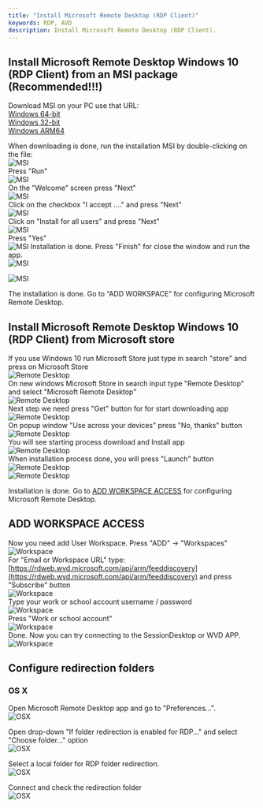 ```yaml
---
title: "Install Microsoft Remote Desktop (RDP Client)"
keywords: RDP, AVD
description: Install Microsoft Remote Desktop (RDP Client).
---
```

## Install Microsoft Remote Desktop Windows 10 (RDP Client) from an MSI package (Recommended!!!)

Download MSI on your PC use that URL:  
[Windows 64-bit](https://go.microsoft.com/fwlink/?linkid=2068602)  
[Windows 32-bit](https://go.microsoft.com/fwlink/?linkid=2098960)  
[Windows ARM64](https://go.microsoft.com/fwlink/?linkid=2098961)

When downloading is done, run the installation MSI by double-clicking on the file:  
![MSI](../images/rdclient_install_from_msi_01.png)  
Press "Run"  
![MSI](../images/rdclient_install_from_msi_02.png)  
On the "Welcome" screen press "Next"  
![MSI](../images/rdclient_install_from_msi_03.png)  
Click on the checkbox "I accept ...." and press "Next"  
![MSI](../images/rdclient_install_from_msi_04.png)  
Click on "Install for all users" and press "Next"  
![MSI](../images/rdclient_install_from_msi_05.png)  
Press "Yes"  
![MSI](../images/rdclient_install_from_msi_06.png)
Installation is done. Press "Finish" for close the window and run the app.  
![MSI](../images/rdclient_install_from_msi_07.png)

![MSI](../images/step_07.png)

The installation is done. Go to “ADD WORKSPACE” for configuring Microsoft Remote Desktop.

## Install Microsoft Remote Desktop Windows 10 (RDP Client) from Microsoft store

If you use Windows 10 run Microsoft Store just type in search "store" and press on Microsoft Store  
![Remote Desktop](../images/step_01.png)  
On new windows Microsoft Store in search input type "Remote Desktop" and select "Microsoft Remote Desktop"  
![Remote Desktop](../images/step_02.png)  
Next step we need press "Get" button for for start downloading app  
![Remote Desktop](../images/step_03.png)  
On popup window "Use across your devices" press "No, thanks" button  
![Remote Desktop](../images/step_04.png)  
You will see starting process download and Install app  
![Remote Desktop](../images/step_05.png)  
When installation process done, you will press "Launch" button  
![Remote Desktop](../images/step_06.png)  
![Remote Desktop](../images/step_07.png)

Installation is done.  Go to [ADD WORKSPACE ACCESS](#add-workspace-access) for configuring Microsoft Remote Desktop.


## ADD WORKSPACE ACCESS

Now you need add User Workspace. Press "ADD" -> "Workspaces"  
![Workspace](../images/step_08.png)  
For "Email or Workspace URL" type: [https://rdweb.wvd.microsoft.com/api/arm/feeddiscovery](https://rdweb.wvd.microsoft.com/api/arm/feeddiscovery)  and press "Subscribe" button  
![Workspace](../images/step_09.png)  
Type your work or school account username / password  
![Workspace](../images/step_10.png)  
Press "Work or school account"  
![Workspace](../images/step_11.png)  
Done. Now you can try connecting to the SessionDesktop or WVD APP.  
![Workspace](../images/step_12.png)

## Configure redirection folders

### OS X

Open Microsoft Remote Desktop app and go to "Preferences...".  
![OSX](../images/WVD_OSX_CLIENT_01.png)

Open drop-down "If folder redirection is enabled for RDP..." and select "Choose folder..." option  
![OSX](../images/WVD_OSX_CLIENT_02.png)

Select a local folder for RDP folder redirection.  
![OSX](../images/WVD_OSX_CLIENT_03.png)

Connect and check the redirection folder  
![OSX](../images/WVD_OSX_CLIENT_04.png)  
